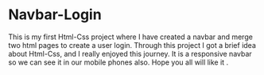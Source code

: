 # Navbar-Login

This is my first Html-Css project where I have created a navbar and merge two html pages to create a user login.
Through this project I got a brief idea about Html-Css, and I really enjoyed this journey. It is a responsive navbar so we can see it in our mobile phones also.
Hope you all will like it .
